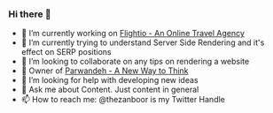 ### Hi there 👋

- 🔭 I’m currently working on [Flightio - An Online Travel Agency](https://flightio.com)
- 🌱 I’m currently trying to understand Server Side Rendering and it's effect on SERP positions
- 👯 I’m looking to collaborate on any tips on rendering a website
- :file_folder: Owner of [Parwandeh - A New Way to Think](https://parwandeh.com)
- 🤔 I’m looking for help with developing new ideas
- 💬 Ask me about Content. Just content in general
- 📫 How to reach me: @thezanboor is my Twitter Handle
<!--
**thezanboor/thezanboor** is a ✨ _special_ ✨ repository because its `README.md` (this file) appears on your GitHub profile.

Here are some ideas to get you started:

- 🔭 I’m currently working on [Flightio](https://flightio.com)
- 🌱 I’m currently trying to understand Server Side Rendering and it's effect on SERP positions
- 👯 I’m looking to collaborate on any tips on rendering a website
- 🤔 I’m looking for help with developing new ideas
- 💬 Ask me about Content. Just content in general
- 📫 How to reach me: @thezanboor is my Twitter Handle
-->
